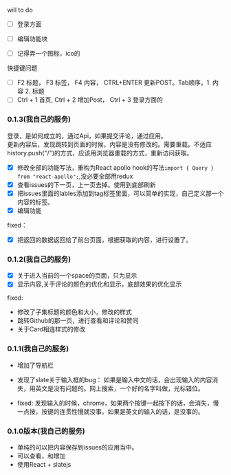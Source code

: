 will to do

- [ ] 登录方面
- [ ] 编辑功能块

- [ ] 记得弄一个图标，ico的

快捷键问题

- [ ] F2 标题， F3 标签， F4 内容， CTRL+ENTER 更新POST。Tab顺序，1. 内容 2. 标题
- [ ] Ctrl + 1 首页, Ctrl + 2 增加Post， Ctrl + 3 登录方面的 

### 0.1.3(我自己的服务)
登录，是如何成立的，通过Api，如果提交评论，通过应用。  
更新内容后，发现跳转到页面的时候，内容是没有修改的。需要重载。不适应history.push("/")的方式，应该用浏览器重载的方式，重新访问获取。

- [x] 修改全部的功能写法，重构为React apollo hook的写法`import { Query } from "react-apollo";`,没必要全部用redux
- [x] 查看issues的下一页，上一页去掉。使用到底部刷新
- [x] 把issues里面的lables添加到tag标签里面，可以简单的实现，自己定义那一个内容的标签。
- [x] 编辑功能

fixed：  
- [x] 把返回的数据返回给了前台页面，根据获取的内容，进行设置了。
### 0.1.2(我自己的服务)
- [x] 关于进入当前的一个space的页面，只为显示
- [x] 显示内容,关于评论的颜色的优化和显示，底部效果的优化显示

fixed:
- 修改了子集标题的颜色和大小，修改的样式
- 跳转Github的那一页，进行查看和评论和赞同
- 关于Card相连样式的修改
### 0.1.1(我自己的服务)
- 增加了导航栏
- 发现了slate关于输入框的bug： 如果是输入中文的话，会出现输入的内容消失，用英文是没有问题的。网上搜索，一个好的名字叫做，光标错位。

- fixed: 发现输入的时候，chrome，如果两个按键一起按下的话，会消失，慢一点按，按键的连贯性慢就没事。如果是英文的输入的话，是没事的。

### 0.1.0版本(我自己的服务)

- 单纯的可以把内容保存到issues的应用当中。
- 可以查看，和增加
- 使用React + slatejs